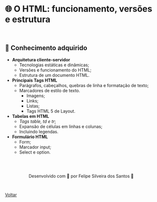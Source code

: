 <h1>🌐 O HTML: funcionamento, 
versões e estrutura </h1>

<br>

<h2> 🧠 Conhecimento adquirido </h2>

- **Arquitetura cliente-servidor**
  - Tecnologias estáticas e dinâmicas;
  - Versões e funcionamento do HTML;
  - Estrutura de um documento HTML.
- **Principais Tags HTML**
  - Parágrafos, cabeçalhos, quebras de linha e formatação de texto;
  - Marcadores de estilo de texto.
    - Imagens;
    - Links;
    - Listas;
    - Tags HTML 5 de Layout.
- **Tabelas em HTML**
  - *Tags table, td e tr*;
  - Expansão de células em linhas e colunas;
  - Incluindo legendas.
- **Formulário HTML**
  - Form;
  - Marcador input;
  - Select e option.


<br><br>

<p align="center"> Desenvolvido com 💜 por Felipe Silveira dos Santos 👋 <p>

<br>

<a href="./README.md">Voltar</a>
